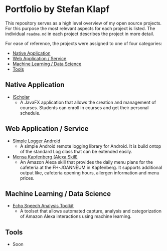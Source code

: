 # Portfolio by Stefan Klapf

This repository serves as a high level overview of my open source projects. For this purpose the most relevant aspects for each project is listed. The individual `readme.md` in each project describes the project in more detail.


For ease of reference, the projects were assigned to one of four categories:
- [Native Application](#native-application)
- [Web Application / Service](#web-application--service)
- [Machine Learning / Data Science](#machine-learning--data-science)
- [Tools](#tools)

## Native Application
- [IScholar](https://github.com/KlapfinaTor/IScholar)
    - A JavaFX application that allows the creation and management of courses. Students can enroll in courses and get their personal schedule.
## Web Application / Service
- [Simple Logger Android](https://github.com/KlapfinaTor/silo-android)
    - A simple Android remote logging library for Android. It is build ontop of the standard Log class that can be extended easily. 
- [Mensa Kapfenberg (Alexa Skill)](https://github.com/KlapfinaTor/mensa-kapfenberg)
    - An Amazon Alexa skill that provides the daily menu plans for the cafeteria at the FH-JOANNEUM in Kapfenberg. It supports additional output like, cafeteria opening hours, allergen information and menu prices.


## Machine Learning / Data Science
- [Echo Speech Analysis Toolkit](https://github.com/KlapfinaTor/esat)
    - A toolset that allows automated capture, analysis and categorization of Amazon Alexa interactions using machine learning. 

## Tools
- Soon